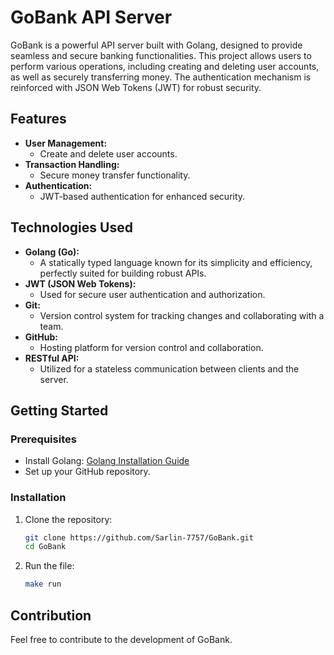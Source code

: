 # GoBank API Server

GoBank is a powerful API server built with Golang, designed to provide seamless and secure banking functionalities. This project allows users to perform various operations, including creating and deleting user accounts, as well as securely transferring money. The authentication mechanism is reinforced with JSON Web Tokens (JWT) for robust security.

## Features

- **User Management:**
  - Create and delete user accounts.
- **Transaction Handling:**
  - Secure money transfer functionality.
- **Authentication:**
  - JWT-based authentication for enhanced security.

## Technologies Used

- **Golang (Go):**
  - A statically typed language known for its simplicity and efficiency, perfectly suited for building robust APIs.
- **JWT (JSON Web Tokens):**
  - Used for secure user authentication and authorization.
- **Git:**
  - Version control system for tracking changes and collaborating with a team.
- **GitHub:**
  - Hosting platform for version control and collaboration.
- **RESTful API:**
  - Utilized for a stateless communication between clients and the server.

## Getting Started

### Prerequisites

- Install Golang: [Golang Installation Guide](https://golang.org/doc/install)
- Set up your GitHub repository.

### Installation

1. Clone the repository:
   ```bash
   git clone https://github.com/Sarlin-7757/GoBank.git
   cd GoBank
   
2. Run the file:
   ```bash
   make run
   
## Contribution
Feel free to contribute to the development of GoBank.

